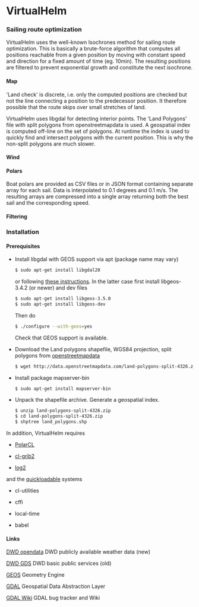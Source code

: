 # VirtualHelm

### Sailing route optimization

VirtualHelm uses the well-known Isochrones method for sailing route optimization. This is basically a brute-force algorithm that computes all positions reachable from a given position by moving with constant speed and direction for a fixed amount of time (eg. 10min). The resulting positions are filtered to prevent exponential growth and constitute the next isochrone.

#### Map
'Land check' is discrete, i.e. only the computed positions are checked but not the line connecting a position to the predecessor position. It therefore possible that the route skips over small stretches of land.

VirtualHelm uses libgdal for detecting interior points. The 'Land Polygons' file with split polygons from openstreetmapdata is used. 
A geospatial index is computed off-line on the set of polygons. At runtime the index is used to quickly find and intersect polygons with the current position. This is why the non-split polygons are much slower.

#### Wind
#### Polars
Boat polars are provided as CSV files or in JSON format containing separate array for each sail. Data is interpolated to 0.1 degrees and 0.1 m/s. The resulting arrays are compressed into a single array returning both the best sail and the corresponding speed. 

#### Filtering


### Installation

#### Prerequisites


*	Install libgdal with GEOS support via apt (package name may vary)
	
	```bash
	$ sudo apt-get install libgdal20
	```

	or following [these instructions](https://trac.osgeo.org/gdal/wiki/BuildingOnUnix). 
	In the latter case first install libgeos-3.4.2 (or newer) and dev files
	
	```bash
	$ sudo apt-get install libgeos-3.5.0
	$ sudo apt-get install libgeos-dev
	```
	Then do

	```bash
	$ ./configure --with-geos=yes
	```

	Check that GEOS support is available.

*	Download the Land polygons shapefile, WGS84 projection, split polygons from [openstreetmapdata](http://openstreetmapdata.com/data/land-polygons)

	```bash
	$ wget http://data.openstreetmapdata.com/land-polygons-split-4326.zip
	```

*	Install package mapserver-bin

	```bash
	$ sudo apt-get install mapserver-bin
	```

*	Unpack the shapefile archive. Generate a geospatial index.

	```bash 
	$ unzip land-polygons-split-4326.zip
	$ cd land-polygons-split-4326.zip
	$ shptree land_polygons.shp
	```

In addition, VirtualHelm requires 

*	[PolarCL](https://github.com/mak08/PolarCL)

*	[cl-grib2](https://github.com/mak08/cl-grib2)

*	[log2](https://github.com/mak08/log2)
	
and	the [quickloadable](https://www.quicklisp.org/beta/) systems

*	cl-utilities

*	cffi

*	local-time

*	babel
	

#### Links
[DWD opendata](https://opendata.dwd.de/) DWD publicly available weather data (new)

[DWD GDS](http://www.dwd.de/DE/leistungen/gds/gds.html) DWD basic public services (old)

[GEOS](https://trac.osgeo.org/geos/) Geometry Engine

[GDAL](http://www.gdal.org/) Geospatial Data Abstraction Layer

[GDAL Wiki](https://trac.osgeo.org/gdal/) GDAL bug tracker and Wiki

